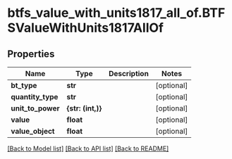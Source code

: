 # btfs_value_with_units1817_all_of.BTFSValueWithUnits1817AllOf

## Properties
Name | Type | Description | Notes
------------ | ------------- | ------------- | -------------
**bt_type** | **str** |  | [optional] 
**quantity_type** | **str** |  | [optional] 
**unit_to_power** | **{str: (int,)}** |  | [optional] 
**value** | **float** |  | [optional] 
**value_object** | **float** |  | [optional] 

[[Back to Model list]](../README.md#documentation-for-models) [[Back to API list]](../README.md#documentation-for-api-endpoints) [[Back to README]](../README.md)


